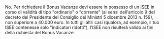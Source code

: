 No. Per richiedere il Bonus Vacanze devi essere in possesso di un ISEE in corso di validità di tipo "ordinario" o "corrente" (ai sensi dell'articolo 9 del decreto del  Presidente del Consiglio dei Ministri 5 dicembre 2013 n. 159), non superiore a 40.000 euro. In tutti gli altri casi (qualora, ad esempio, il tuo ISEE contenesse solo "indicatori ridotti"), l’ISEE non risulterà valido ai fini della richiesta del Bonus Vacanze.